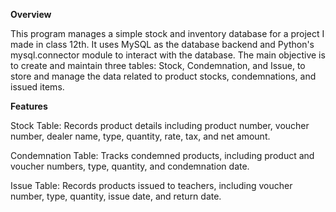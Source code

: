 **Overview**

This program manages a simple stock and inventory database for a project I made in class 12th. It uses MySQL as the database backend and Python's mysql.connector module to interact with the database. 
The main objective is to create and maintain three tables: Stock, Condemnation, and Issue, to store and manage the data related to product stocks, condemnations, and issued items.

**Features**

Stock Table: 
      Records product details including product number, voucher number, dealer name, type, quantity, rate, tax, and net amount.
      
Condemnation Table: 
      Tracks condemned products, including product and voucher numbers, type, quantity, and condemnation date.
      
Issue Table: 
      Records products issued to teachers, including voucher number, type, quantity, issue date, and return date.
